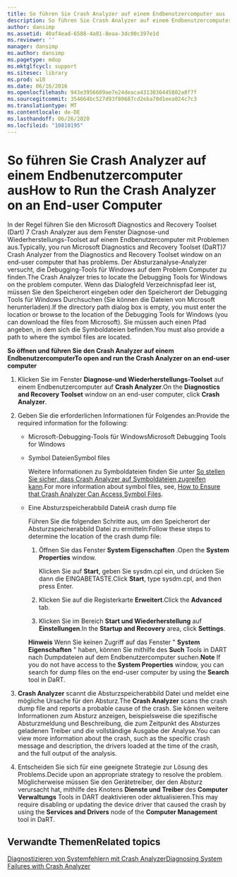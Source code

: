 ```yaml
---
title: So führen Sie Crash Analyzer auf einem Endbenutzercomputer aus
description: So führen Sie Crash Analyzer auf einem Endbenutzercomputer aus
author: dansimp
ms.assetid: 40af4ead-6588-4a81-8eaa-3dc00c397e1d
ms.reviewer: ''
manager: dansimp
ms.author: dansimp
ms.pagetype: mdop
ms.mktglfcycl: support
ms.sitesec: library
ms.prod: w10
ms.date: 06/16/2016
ms.openlocfilehash: 943e3956609ae7e24deaca4313036445802a8f7f
ms.sourcegitcommit: 354664bc527d93f80687cd2eba70d1eea024c7c3
ms.translationtype: MT
ms.contentlocale: de-DE
ms.lasthandoff: 06/26/2020
ms.locfileid: "10810195"
---
```

# <span data-ttu-id="d99f4-103">So führen Sie Crash Analyzer auf einem Endbenutzercomputer aus</span><span class="sxs-lookup"><span data-stu-id="d99f4-103">How to Run the Crash Analyzer on an End-user Computer</span></span>


<span data-ttu-id="d99f4-104">In der Regel führen Sie den Microsoft Diagnostics and Recovery Toolset (Dart) 7 Crash Analyzer aus dem Fenster Diagnose-und Wiederherstellungs-Toolset auf einem Endbenutzercomputer mit Problemen aus.</span><span class="sxs-lookup"><span data-stu-id="d99f4-104">Typically, you run Microsoft Diagnostics and Recovery Toolset (DaRT)7 Crash Analyzer from the Diagnostics and Recovery Toolset window on an end-user computer that has problems.</span></span> <span data-ttu-id="d99f4-105">Der Absturzanalyse-Analyzer versucht, die Debugging-Tools für Windows auf dem Problem Computer zu finden.</span><span class="sxs-lookup"><span data-stu-id="d99f4-105">The Crash Analyzer tries to locate the Debugging Tools for Windows on the problem computer.</span></span> <span data-ttu-id="d99f4-106">Wenn das Dialogfeld Verzeichnispfad leer ist, müssen Sie den Speicherort eingeben oder den Speicherort der Debugging Tools für Windows Durchsuchen (Sie können die Dateien von Microsoft herunterladen).</span><span class="sxs-lookup"><span data-stu-id="d99f4-106">If the directory path dialog box is empty, you must enter the location or browse to the location of the Debugging Tools for Windows (you can download the files from Microsoft).</span></span> <span data-ttu-id="d99f4-107">Sie müssen auch einen Pfad angeben, in dem sich die Symboldateien befinden.</span><span class="sxs-lookup"><span data-stu-id="d99f4-107">You must also provide a path to where the symbol files are located.</span></span>

**<span data-ttu-id="d99f4-108">So öffnen und führen Sie den Crash Analyzer auf einem Endbenutzercomputer</span><span class="sxs-lookup"><span data-stu-id="d99f4-108">To open and run the Crash Analyzer on an end-user computer</span></span>**

1.  <span data-ttu-id="d99f4-109">Klicken Sie im Fenster **Diagnose-und Wiederherstellungs-Toolset** auf einem Endbenutzercomputer auf **Crash Analyzer**.</span><span class="sxs-lookup"><span data-stu-id="d99f4-109">On the **Diagnostics and Recovery Toolset** window on an end-user computer, click **Crash Analyzer**.</span></span>

2.  <span data-ttu-id="d99f4-110">Geben Sie die erforderlichen Informationen für Folgendes an:</span><span class="sxs-lookup"><span data-stu-id="d99f4-110">Provide the required information for the following:</span></span>

    -   <span data-ttu-id="d99f4-111">Microsoft-Debugging-Tools für Windows</span><span class="sxs-lookup"><span data-stu-id="d99f4-111">Microsoft Debugging Tools for Windows</span></span>

    -   <span data-ttu-id="d99f4-112">Symbol Dateien</span><span class="sxs-lookup"><span data-stu-id="d99f4-112">Symbol files</span></span>

        <span data-ttu-id="d99f4-113">Weitere Informationen zu Symboldateien finden Sie unter [So stellen Sie sicher, dass Crash Analyzer auf Symboldateien zugreifen kann](how-to-ensure-that-crash-analyzer-can-access-symbol-files-dart-7.md).</span><span class="sxs-lookup"><span data-stu-id="d99f4-113">For more information about symbol files, see, [How to Ensure that Crash Analyzer Can Access Symbol Files](how-to-ensure-that-crash-analyzer-can-access-symbol-files-dart-7.md).</span></span>

    -   <span data-ttu-id="d99f4-114">Eine Absturzspeicherabbild Datei</span><span class="sxs-lookup"><span data-stu-id="d99f4-114">A crash dump file</span></span>

        <span data-ttu-id="d99f4-115">Führen Sie die folgenden Schritte aus, um den Speicherort der Absturzspeicherabbild Datei zu ermitteln:</span><span class="sxs-lookup"><span data-stu-id="d99f4-115">Follow these steps to determine the location of the crash dump file:</span></span>

        1.  <span data-ttu-id="d99f4-116">Öffnen Sie das Fenster **System Eigenschaften** .</span><span class="sxs-lookup"><span data-stu-id="d99f4-116">Open the **System Properties** window.</span></span>

            <span data-ttu-id="d99f4-117">Klicken Sie auf **Start**, geben Sie sysdm.cpl ein, und drücken Sie dann die EINGABETASTE.</span><span class="sxs-lookup"><span data-stu-id="d99f4-117">Click **Start**, type sysdm.cpl, and then press Enter.</span></span>

        2.  <span data-ttu-id="d99f4-118">Klicken Sie auf die Registerkarte **Erweitert**.</span><span class="sxs-lookup"><span data-stu-id="d99f4-118">Click the **Advanced** tab.</span></span>

        3.  <span data-ttu-id="d99f4-119">Klicken Sie im Bereich **Start und Wiederherstellung** auf **Einstellungen**.</span><span class="sxs-lookup"><span data-stu-id="d99f4-119">In the **Startup and Recovery** area, click **Settings**.</span></span>

        <span data-ttu-id="d99f4-120">**Hinweis**  Wenn Sie keinen Zugriff auf das Fenster " **System Eigenschaften** " haben, können Sie mithilfe des **Such** Tools in DART nach Dumpdateien auf dem Endbenutzercomputer suchen.</span><span class="sxs-lookup"><span data-stu-id="d99f4-120">**Note** If you do not have access to the **System Properties** window, you can search for dump files on the end-user computer by using the **Search** tool in DaRT.</span></span>

         

3.  <span data-ttu-id="d99f4-121">**Crash Analyzer** scannt die Absturzspeicherabbild Datei und meldet eine mögliche Ursache für den Absturz.</span><span class="sxs-lookup"><span data-stu-id="d99f4-121">The **Crash Analyzer** scans the crash dump file and reports a probable cause of the crash.</span></span> <span data-ttu-id="d99f4-122">Sie können weitere Informationen zum Absturz anzeigen, beispielsweise die spezifische Absturzmeldung und Beschreibung, die zum Zeitpunkt des Absturzes geladenen Treiber und die vollständige Ausgabe der Analyse.</span><span class="sxs-lookup"><span data-stu-id="d99f4-122">You can view more information about the crash, such as the specific crash message and description, the drivers loaded at the time of the crash, and the full output of the analysis.</span></span>

4.  <span data-ttu-id="d99f4-123">Entscheiden Sie sich für eine geeignete Strategie zur Lösung des Problems.</span><span class="sxs-lookup"><span data-stu-id="d99f4-123">Decide upon an appropriate strategy to resolve the problem.</span></span> <span data-ttu-id="d99f4-124">Möglicherweise müssen Sie den Gerätetreiber, der den Absturz verursacht hat, mithilfe des Knotens **Dienste und Treiber** des **Computer Verwaltungs** Tools in DART deaktivieren oder aktualisieren.</span><span class="sxs-lookup"><span data-stu-id="d99f4-124">This may require disabling or updating the device driver that caused the crash by using the **Services and Drivers** node of the **Computer Management** tool in DaRT.</span></span>

## <span data-ttu-id="d99f4-125">Verwandte Themen</span><span class="sxs-lookup"><span data-stu-id="d99f4-125">Related topics</span></span>


[<span data-ttu-id="d99f4-126">Diagnostizieren von Systemfehlern mit Crash Analyzer</span><span class="sxs-lookup"><span data-stu-id="d99f4-126">Diagnosing System Failures with Crash Analyzer</span></span>](diagnosing-system-failures-with-crash-analyzer--dart-7.md)

 

 





